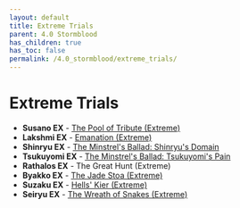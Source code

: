 ```yaml
---
layout: default
title: Extreme Trials
parent: 4.0 Stormblood
has_children: true
has_toc: false
permalink: /4.0_stormblood/extreme_trials/
---
```


# Extreme Trials

- **Susano EX** - [The Pool of Tribute (Extreme)](susano)
- **Lakshmi EX** - [Emanation (Extreme)](lakshmi)
- **Shinryu EX** - [The Minstrel's Ballad: Shinryu's Domain](shinryu)
- **Tsukuyomi EX** - [The Minstrel's Ballad: Tsukuyomi's Pain](tsukuyomi)
- **Rathalos EX** - The Great Hunt (Extreme)
- **Byakko EX** - [The Jade Stoa (Extreme)](byakko)
- **Suzaku EX** - [Hells' Kier (Extreme)](suzaku)
- **Seiryu EX** - [The Wreath of Snakes (Extreme)](seiryu)